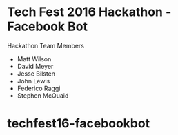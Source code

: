# Tech Fest 2016 Hackathon - Facebook Bot

Hackathon Team Members
 - Matt Wilson
 - David Meyer
 - Jesse Bilsten
 - John Lewis
 - Federico Raggi
 - Stephen McQuaid
# techfest16-facebookbot
